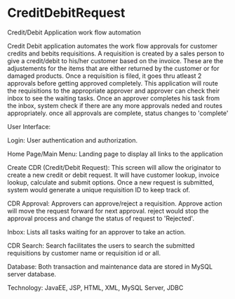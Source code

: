 # CreditDebitRequest
Credit/Debit Application work flow automation

Credit Debit application automates the work flow approvals for customer credits and bebits requisitions. A requisition is created by a sales person to give a credit/debit to his/her customer
based on the invoice. These are the adjustements for the items that are either returned by the customer or for damaged products. Once a requisition is filed, it goes thru atleast 2 approvals before 
getting approved completely. This application will route the requisitions to the appropriate approver and approver can check their inbox to see the waiting tasks.
Once an approver completes his task from the inbox, system check if there are any more approvals neded and routes appropriately. once all approvals are complete, status changes to 'complete'

User Interface:

Login: User authentication and authorization.

Home Page/Main Menu: Landing page to display all links to the application

Create CDR (Credit/Debit Request): This screen will allow the originator to create a new credit or debit request. It will have customer lookup, invoice lookup, calculate and submit options. Once a new request is submitted, system would generate a unique requisition ID to keep track of.

CDR Approval: Approvers can approve/reject a requisition. Approve action will move the request forward for next approval. reject would stop the approval process and change the status of request to 'Rejected'.

Inbox: Lists all tasks waiting for an approver to take an action.

CDR Search: Search facilitates the users to search the submitted requisitions by customer name or requisition id or all.


Database: 
Both transaction and maintenance data are stored in MySQL server database.

Technology: JavaEE, JSP, HTML, XML, MySQL Server, JDBC 